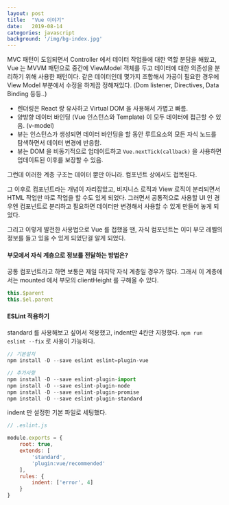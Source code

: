 ```yaml
---
layout: post
title:  "Vue 이야기"
date:   2019-08-14
categories: javascript
background: '/img/bg-index.jpg'
---
```


MVC 패턴이 도입되면서 Controller 에서 데이터 작업들에 대한 역할 분담을 해왔고,
Vue 는 MVVM 패턴으로 중간에 ViewModel 객체를 두고 데이터에 대한 의존성을 분리하기 위해 사용한 패턴이다.
같은 데이터인데 몇가지 조합해서 가공이 필요한 경우에 View Model 부분에서 수정을 하게끔 정해져있다. 
(Dom listener, Directives, Data Binding 등등..)

- 렌더링은 React 랑 유사하고 Virtual DOM 을 사용해서 가볍고 빠름.
- 양방향 데이터 바인딩 (Vue 인스턴스와 Template) 이 모두 데이터에 접근할 수 있음. (v-model)
- 뷰는 인스턴스가 생성되면 데이터 바인딩을 할 동안 루트요소의 모든 자식 노드를 탐색하면서 데이터 변경에 반응함.
- 뷰는 DOM 을 비동기적으로 업데이트하고 `Vue.nextTick(callback)` 을 사용하면 업데이트된 이후를 보장할 수 있음.

그런데 이러한 계층 구조는 데이터 뿐만 아니라. 컴포넌트 상에서도 접목된다.
 
그 이후로 컴포넌트라는 개념이 자리잡았고, 비지니스 로직과 View 로직이 분리되면서 HTML 작업만 따로 작업을 할 수도 있게 되었다. 
그러면서 공통적으로 사용할 UI 인 경우엔 컴포넌트로 분리하고 필요하면 데이터만 변경해서 사용할 수 있게 만들어 놓게 되었다.

그리고 이렇게 발전한 사용법으로 Vue 를 접했을 땐, 자식 컴포넌트는 이미 부모 레벨의 정보를 들고 있을 수 있게 되었단걸 알게 되었다.

#### 부모에서 자식 계층으로 정보를 전달하는 방법은?
공통 컴포넌트라고 하면 보통은 제일 마지막 자식 계층일 경우가 많다. 
그래서 이 계층에서는 mounted 에서 부모의 clientHeight 를 구해올 수 있다. 

``` js
this.$parent
this.$el.parent
```


#### ESLint 적용하기
standard 를 사용해보고 싶어서 적용했고, indent만 4칸만 지정했다. 
`npm run eslint --fix` 로 사용이 가능하다.  
  
``` js
// 기본설치
npm install -D --save eslint eslint=plugin-vue

// 추가사항 
npm install -D --save eslint-plugin-import
npm install -D --save eslint-plugin-node
npm install -D --save eslint-plugin-promise
npm install -D --save eslint-plugin-standard
```

indent 만 설정한 기본 파일로 세팅했다. 
``` js
// .eslint.js

module.exports = {
    root: true,
    extends: [
        'standard',
        'plugin:vue/recommended'
    ],
    rules: {
        indent: ['error', 4]
    }
}
```